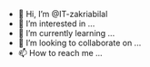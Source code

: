 - 👋 Hi, I’m @IT-zakriabilal
- 👀 I’m interested in ...
- 🌱 I’m currently learning ...
- 💞️ I’m looking to collaborate on ...
- 📫 How to reach me ...

<!---
IT-zakriabilal/IT-zakriabilal is a ✨ special ✨ repository because its `README.md` (this file) appears on your GitHub profile.
You can click the Preview link to take a look at your changes.
--->

